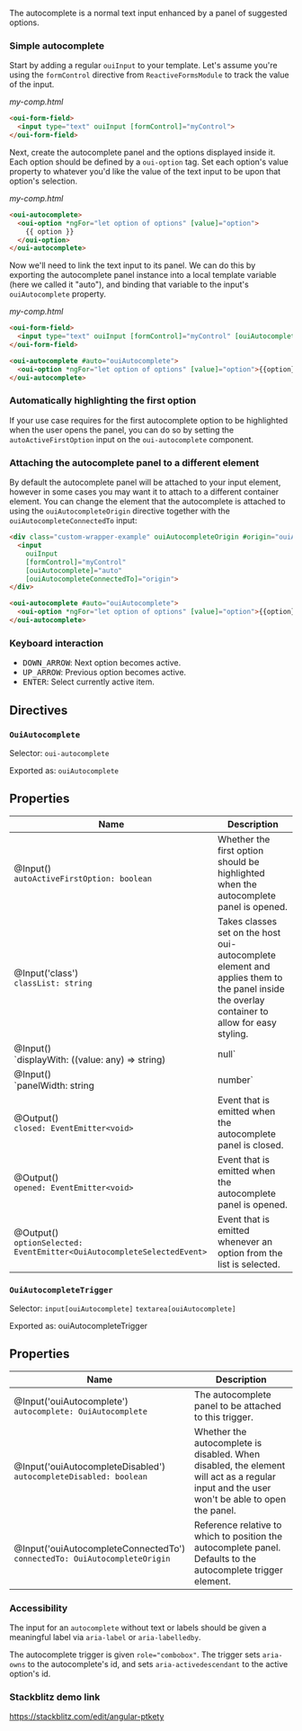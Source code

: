 The autocomplete is a normal text input enhanced by a panel of suggested options.

### Simple autocomplete

Start by adding a regular `ouiInput` to your template. Let's assume you're using the `formControl`
directive from `ReactiveFormsModule` to track the value of the input.

*my-comp.html*
```html
<oui-form-field>
  <input type="text" ouiInput [formControl]="myControl">
</oui-form-field>
```

Next, create the autocomplete panel and the options displayed inside it. Each option should be
defined by a `oui-option` tag. Set each option's value property to whatever you'd like the value
of the text input to be upon that option's selection.

*my-comp.html*
```html
<oui-autocomplete>
  <oui-option *ngFor="let option of options" [value]="option">
    {{ option }}
  </oui-option>
</oui-autocomplete>
```

Now we'll need to link the text input to its panel. We can do this by exporting the autocomplete
panel instance into a local template variable (here we called it "auto"), and binding that variable
to the input's `ouiAutocomplete` property.

*my-comp.html*
```html
<oui-form-field>
  <input type="text" ouiInput [formControl]="myControl" [ouiAutocomplete]="auto">
</oui-form-field>

<oui-autocomplete #auto="ouiAutocomplete">
  <oui-option *ngFor="let option of options" [value]="option">{{option}}</oui-option>
</oui-autocomplete>
```


### Automatically highlighting the first option

If your use case requires for the first autocomplete option to be highlighted when the user opens
the panel, you can do so by setting the `autoActiveFirstOption` input on the `oui-autocomplete`
component.

<!-- example(autocomplete-auto-active-first-option) -->

### Attaching the autocomplete panel to a different element

By default the autocomplete panel will be attached to your input element, however in some cases you
may want it to attach to a different container element. You can change the element that the
autocomplete is attached to using the `ouiAutocompleteOrigin` directive together with the
`ouiAutocompleteConnectedTo` input:

```html
<div class="custom-wrapper-example" ouiAutocompleteOrigin #origin="ouiAutocompleteOrigin">
  <input
    ouiInput
    [formControl]="myControl"
    [ouiAutocomplete]="auto"
    [ouiAutocompleteConnectedTo]="origin">
</div>

<oui-autocomplete #auto="ouiAutocomplete">
  <oui-option *ngFor="let option of options" [value]="option">{{option}}</oui-option>
</oui-autocomplete>
```

### Keyboard interaction
- <kbd>DOWN_ARROW</kbd>: Next option becomes active.
- <kbd>UP_ARROW</kbd>: Previous option becomes active.
- <kbd>ENTER</kbd>: Select currently active item.

## Directives
###  `OuiAutocomplete`

Selector: `oui-autocomplete`

Exported as: `ouiAutocomplete`

## Properties

| Name  | Description |
| ------------- | ------------- |
| @Input() <br/>`autoActiveFirstOption: boolean`  | Whether the first option should be highlighted when the autocomplete panel is opened.  |
| @Input('class') <br/>`classList: string`  | Takes classes set on the host oui-autocomplete element and applies them to the panel inside the overlay container to allow for easy styling.  |
| @Input() <br/>`displayWith: ((value: any) => string) | null`  | Function that maps an option's control value to its display value in the trigger.  |
| @Input() <br/>`panelWidth: string | number`  | Used to set the aria-label attribute on the underlying element.  |
| @Output() <br/>`closed: EventEmitter<void>`  | Event that is emitted when the autocomplete panel is closed.  |
| @Output() <br/>`opened: EventEmitter<void>`  | Event that is emitted when the autocomplete panel is opened.  |
| @Output() <br/>`optionSelected: EventEmitter<OuiAutocompleteSelectedEvent>`  | Event that is emitted whenever an option from the list is selected.  |


### `OuiAutocompleteTrigger`

Selector: `input[ouiAutocomplete]` `textarea[ouiAutocomplete]`

Exported as: ouiAutocompleteTrigger

## Properties

| Name  | Description |
| ------------- | ------------- |
| @Input('ouiAutocomplete') <br/>`autocomplete: OuiAutocomplete`  | The autocomplete panel to be attached to this trigger.  |
| @Input('ouiAutocompleteDisabled') <br/>`autocompleteDisabled: boolean`  | Whether the autocomplete is disabled. When disabled, the element will act as a regular input and the user won't be able to open the panel.  |
| @Input('ouiAutocompleteConnectedTo') <br/>`connectedTo: OuiAutocompleteOrigin`  | Reference relative to which to position the autocomplete panel. Defaults to the autocomplete trigger element.  |


### Accessibility

The input for an `autocomplete` without text or labels should be given a meaningful label via `aria-label` or `aria-labelledby`.

The autocomplete trigger is given `role="combobox"`. The trigger sets `aria-owns` to the autocomplete's id, and sets `aria-activedescendant` to the active option's id.


### Stackblitz demo link

https://stackblitz.com/edit/angular-ptkety
